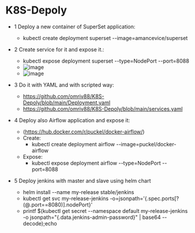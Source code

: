 # K8S-Depoly

- 1 Deploy a new container of SuperSet application:
  - kubectl create deployment superset --image=amancevice/superset
  
- 2  Create service for it and expose it.:
  - kubectl expose deployment superset --type=NodePort --port=8088
  - ![image](https://user-images.githubusercontent.com/113102456/211503621-674e65c0-ac2d-4ad5-b709-13d95f9bb973.png)
  - ![image](https://user-images.githubusercontent.com/113102456/211503674-e9336d2d-70cd-4a9e-bcf7-0ec681097ae8.png)
  
- 3 Do it with YAML and with scripted way:
  - https://github.com/omriv88/K8S-Depoly/blob/main/Deployment.yaml
  - https://github.com/omriv88/K8S-Depoly/blob/main/services.yaml

- 4 Deploy also Airflow application and expose it:
  - (https://hub.docker.com/r/puckel/docker-airflow/)
  - Create:
    - kubectl create deployment airflow --image=puckel/docker-airflow
  - Expose:
    - kubectl expose deployment airflow --type=NodePort --port=8088

- 5 Deploy jenkins with master and slave using helm chart
  - helm install --name my-release stable/jenkins
  - kubectl get svc my-release-jenkins -o=jsonpath='{.spec.ports[?(@.port==8080)].nodePort}'
  - printf $(kubectl get secret --namespace default my-release-jenkins -o jsonpath="{.data.jenkins-admin-password}" | base64 --decode);echo
 



